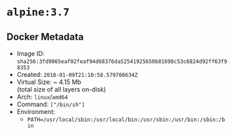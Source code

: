 # `alpine:3.7`

## Docker Metadata

- Image ID: `sha256:3fd9065eaf02feaf94d68376da52541925650b81698c53c6824d92ff63f98353`
- Created: `2018-01-09T21:10:58.579708634Z`
- Virtual Size: ~ 4.15 Mb  
  (total size of all layers on-disk)
- Arch: `linux`/`amd64`
- Command: `["/bin/sh"]`
- Environment:
  - `PATH=/usr/local/sbin:/usr/local/bin:/usr/sbin:/usr/bin:/sbin:/bin`
